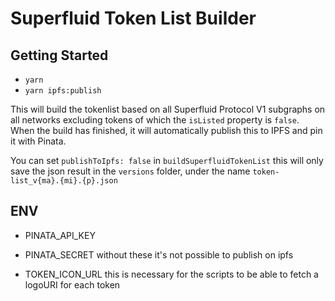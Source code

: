 # Superfluid Token List Builder

## Getting Started

- `yarn`
- `yarn ipfs:publish`

This will build the tokenlist based on all Superfluid Protocol V1 subgraphs on all networks excluding tokens of which the `isListed` property is `false`.
When the build has finished, it will automatically publish this to IPFS and pin it with Pinata.

You can set `publishToIpfs: false` in `buildSuperfluidTokenList` this will only save the json result in the `versions` folder,
under the name `token-list_v{ma}.{mi}.{p}.json`

## ENV

- PINATA_API_KEY
- PINATA_SECRET
  without these it's not possible to publish on ipfs

- TOKEN_ICON_URL
  this is necessary for the scripts to be able to fetch a logoURI for each token
